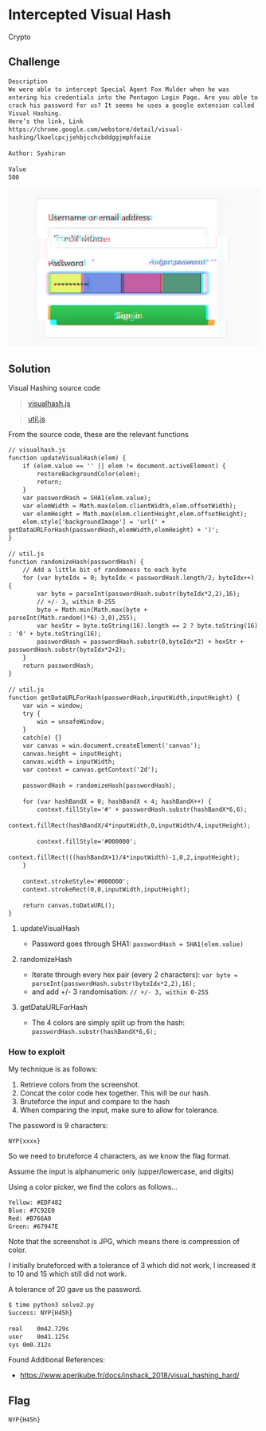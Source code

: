 # Intercepted Visual Hash
Crypto

## Challenge 

	Description
	We were able to intercept Special Agent Fox Mulder when he was entering his credentials into the Pentagon Login Page. Are you able to crack his password for us? It seems he uses a google extension called Visual Hashing. 
	Here’s the link, Link 
	https://chrome.google.com/webstore/detail/visual-hashing/lkoelcpcjjehbjcchcbddggjmphfaiie

	Author: Syahiran
	
	Value
	500

![MessyVisual.jpg](MessyVisual.jpg)

## Solution

Visual Hashing source code

> [visualhash.js](visualhash.js)

> [util.js](util.js)

From the source code, these are the relevant functions

	// visualhash.js
    function updateVisualHash(elem) {
        if (elem.value == '' || elem != document.activeElement) {
            restoreBackgroundColor(elem);
            return;
        }
        var passwordHash = SHA1(elem.value);
        var elemWidth = Math.max(elem.clientWidth,elem.offsetWidth);
        var elemHeight = Math.max(elem.clientHeight,elem.offsetHeight);
        elem.style['backgroundImage'] = 'url(' + getDataURLForHash(passwordHash,elemWidth,elemHeight) + ')';
    }

    // util.js
	function randomizeHash(passwordHash) {
	    // Add a little bit of randomness to each byte
	    for (var byteIdx = 0; byteIdx < passwordHash.length/2; byteIdx++) {
	        var byte = parseInt(passwordHash.substr(byteIdx*2,2),16);
	        // +/- 3, within 0-255
	        byte = Math.min(Math.max(byte + parseInt(Math.random()*6)-3,0),255);
	        var hexStr = byte.toString(16).length == 2 ? byte.toString(16) : '0' + byte.toString(16);
	        passwordHash = passwordHash.substr(0,byteIdx*2) + hexStr + passwordHash.substr(byteIdx*2+2);
	    }
	    return passwordHash;
	}

    // util.js
	function getDataURLForHash(passwordHash,inputWidth,inputHeight) {
	    var win = window;
	    try {
	        win = unsafeWindow;   
	    }
	    catch(e) {}
	    var canvas = win.document.createElement('canvas');
	    canvas.height = inputHeight;
	    canvas.width = inputWidth;
	    var context = canvas.getContext('2d');
	    
	    passwordHash = randomizeHash(passwordHash);

	    for (var hashBandX = 0; hashBandX < 4; hashBandX++) {
	        context.fillStyle='#' + passwordHash.substr(hashBandX*6,6);
	        context.fillRect(hashBandX/4*inputWidth,0,inputWidth/4,inputHeight);
	        
	        context.fillStyle='#000000';
	        context.fillRect(((hashBandX+1)/4*inputWidth)-1,0,2,inputHeight);
	    }

	    context.strokeStyle='#000000';
	    context.strokeRect(0,0,inputWidth,inputHeight);

	    return canvas.toDataURL();
	}


1. updateVisualHash
	- Password goes through SHA1: `passwordHash = SHA1(elem.value)`

2. randomizeHash
	- Iterate through every hex pair (every 2 characters): `var byte = parseInt(passwordHash.substr(byteIdx*2,2),16);`
	- and add +/- 3 randomisation: `// +/- 3, within 0-255`

3. getDataURLForHash
	- The 4 colors are simply split up from the hash: `passwordHash.substr(hashBandX*6,6);`

### How to exploit

My technique is as follows:

1. Retrieve colors from the screenshot.
2. Concat the color code hex together. This will be our hash.
3. Bruteforce the input and compare to the hash
4. When comparing the input, make sure to allow for tolerance.

The password is 9 characters:

	NYP{xxxx}

So we need to bruteforce 4 characters, as we know the flag format.

Assume the input is alphanumeric only (upper/lowercase, and digits)

Using a color picker, we find the colors as follows...

	Yellow: #EDF482
	Blue: #7C92E0
	Red: #B766A0
	Green: #67947E

Note that the screenshot is JPG, which means there is compression of color.

I initially bruteforced with a tolerance of 3 which did not work, I increased it to 10 and 15 which still did not work.

A tolerance of 20 gave us the password.

	$ time python3 solve2.py 
	Success: NYP{H45h}

	real	0m42.729s
	user	0m41.125s
	sys	0m0.312s


Found Additional References:

- https://www.aperikube.fr/docs/inshack_2018/visual_hashing_hard/

## Flag

	NYP{H45h}
